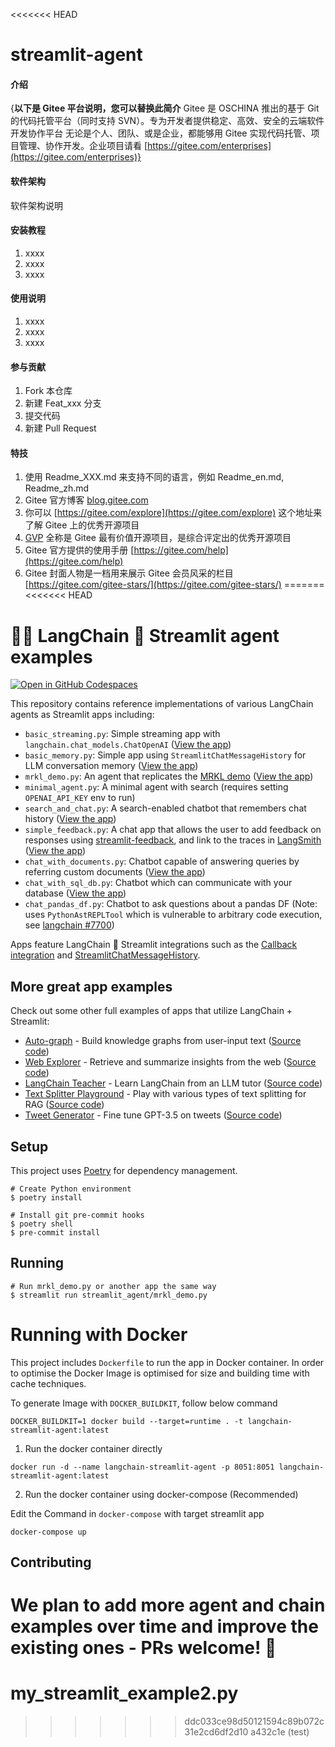 <<<<<<< HEAD
# streamlit-agent

#### 介绍
{**以下是 Gitee 平台说明，您可以替换此简介**
Gitee 是 OSCHINA 推出的基于 Git 的代码托管平台（同时支持 SVN）。专为开发者提供稳定、高效、安全的云端软件开发协作平台
无论是个人、团队、或是企业，都能够用 Gitee 实现代码托管、项目管理、协作开发。企业项目请看 [https://gitee.com/enterprises](https://gitee.com/enterprises)}

#### 软件架构
软件架构说明


#### 安装教程

1.  xxxx
2.  xxxx
3.  xxxx

#### 使用说明

1.  xxxx
2.  xxxx
3.  xxxx

#### 参与贡献

1.  Fork 本仓库
2.  新建 Feat_xxx 分支
3.  提交代码
4.  新建 Pull Request


#### 特技

1.  使用 Readme\_XXX.md 来支持不同的语言，例如 Readme\_en.md, Readme\_zh.md
2.  Gitee 官方博客 [blog.gitee.com](https://blog.gitee.com)
3.  你可以 [https://gitee.com/explore](https://gitee.com/explore) 这个地址来了解 Gitee 上的优秀开源项目
4.  [GVP](https://gitee.com/gvp) 全称是 Gitee 最有价值开源项目，是综合评定出的优秀开源项目
5.  Gitee 官方提供的使用手册 [https://gitee.com/help](https://gitee.com/help)
6.  Gitee 封面人物是一档用来展示 Gitee 会员风采的栏目 [https://gitee.com/gitee-stars/](https://gitee.com/gitee-stars/)
=======
<<<<<<< HEAD
# 🦜️🔗 LangChain 🤝 Streamlit agent examples

[![Open in GitHub Codespaces](https://github.com/codespaces/badge.svg)](https://codespaces.new/langchain-ai/streamlit-agent?quickstart=1)

This repository contains reference implementations of various LangChain agents as Streamlit apps including:

- `basic_streaming.py`: Simple streaming app with `langchain.chat_models.ChatOpenAI` ([View the app](https://langchain-streaming-example.streamlit.app/))
- `basic_memory.py`: Simple app using `StreamlitChatMessageHistory` for LLM conversation memory ([View the app](https://langchain-st-memory.streamlit.app/))
- `mrkl_demo.py`: An agent that replicates the [MRKL demo](https://python.langchain.com/docs/modules/agents/how_to/mrkl) ([View the app](https://langchain-mrkl.streamlit.app))
- `minimal_agent.py`: A minimal agent with search (requires setting `OPENAI_API_KEY` env to run)
- `search_and_chat.py`: A search-enabled chatbot that remembers chat history ([View the app](https://langchain-chat-search.streamlit.app/))
- `simple_feedback.py`: A chat app that allows the user to add feedback on responses using [streamlit-feedback](https://github.com/trubrics/streamlit-feedback), and link to the traces in [LangSmith](https://docs.smith.langchain.com/) ([View the app](https://langsmith-simple-feedback.streamlit.app/))
- `chat_with_documents.py`: Chatbot capable of answering queries by referring custom documents ([View the app](https://langchain-document-chat.streamlit.app/))
- `chat_with_sql_db.py`: Chatbot which can communicate with your database ([View the app](https://langchain-chat-sql.streamlit.app/))
- `chat_pandas_df.py`: Chatbot to ask questions about a pandas DF (Note: uses `PythonAstREPLTool` which is vulnerable to arbitrary code execution,
  see [langchain #7700](https://github.com/langchain-ai/langchain/issues/7700))

Apps feature LangChain 🤝 Streamlit integrations such as the
[Callback integration](https://python.langchain.com/docs/modules/callbacks/integrations/streamlit) and
[StreamlitChatMessageHistory](https://python.langchain.com/docs/integrations/memory/streamlit_chat_message_history).

## More great app examples

Check out some other full examples of apps that utilize LangChain + Streamlit:

- [Auto-graph](https://auto-graph.streamlit.app/) - Build knowledge graphs from user-input text ([Source code](https://github.com/langchain-ai/langchain-benchmarks/blob/main/extraction/streamlit_app.py))
- [Web Explorer](https://web-explorer.streamlit.app/) - Retrieve and summarize insights from the web ([Source code](https://github.com/langchain-ai/web-explorer))
- [LangChain Teacher](https://lang-teacher.streamlit.app/) - Learn LangChain from an LLM tutor ([Source code](https://github.com/langchain-ai/langchain-teacher))
- [Text Splitter Playground](https://langchain-text-splitter.streamlit.app/) - Play with various types of text splitting for RAG ([Source code](https://github.com/langchain-ai/text-split-explorer))
- [Tweet Generator](https://elon-twitter-clone.streamlit.app/) - Fine tune GPT-3.5 on tweets ([Source code](https://github.com/langchain-ai/twitter-finetune))

## Setup

This project uses [Poetry](https://python-poetry.org/) for dependency management.

```shell
# Create Python environment
$ poetry install

# Install git pre-commit hooks
$ poetry shell
$ pre-commit install
```

## Running

```shell
# Run mrkl_demo.py or another app the same way
$ streamlit run streamlit_agent/mrkl_demo.py
```

# Running with Docker

This project includes `Dockerfile` to run the app in Docker container. In order to optimise the Docker Image is optimised for size and building time with cache techniques.

To generate Image with `DOCKER_BUILDKIT`, follow below command

```DOCKER_BUILDKIT=1 docker build --target=runtime . -t langchain-streamlit-agent:latest```

1. Run the docker container directly

``docker run -d --name langchain-streamlit-agent -p 8051:8051 langchain-streamlit-agent:latest ``

2. Run the docker container using docker-compose (Recommended)

Edit the Command in `docker-compose` with target streamlit app

``docker-compose up``

## Contributing

We plan to add more agent and chain examples over time and improve the existing ones - PRs welcome! 🚀
=======
# my_streamlit_example2.py
>>>>>>> ddc033ce98d50121594c89b072c31e2cd6df2d10
>>>>>>> a432c1e (test)
